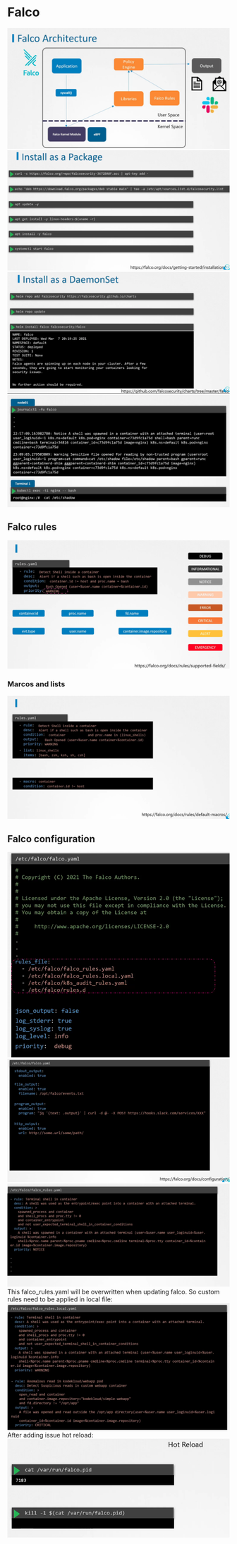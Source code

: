 # Falco
![](../images/32_falco_1.png)
![](../images/32_falco_2.png)
![](../images/32_falco_3.png)
![](../images/32_falco_4.png)
## Falco rules
![](../images/32_falco_5.png)
### Marcos and lists
![](../images/32_falco_6.png)

## Falco configuration
![](../images/32_falco_7.png)
![](../images/32_falco_8.png)
![](../images/32_falco_9.png)
This falco_rules.yaml will be overwritten when updating falco. So custom rules need to be applied in local file:
![](../images/32_falco_10.png)
After adding issue hot reload:
![](../images/32_falco_11.png)
